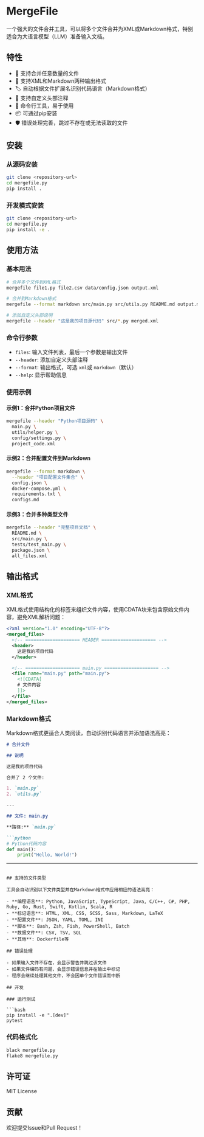# MergeFile

一个强大的文件合并工具，可以将多个文件合并为XML或Markdown格式，特别适合为大语言模型（LLM）准备输入文档。

## 特性

- 🚀 支持合并任意数量的文件
- 📝 支持XML和Markdown两种输出格式
- 🏷️ 自动根据文件扩展名识别代码语言（Markdown格式）
- 💬 支持自定义头部注释
- 🔧 命令行工具，易于使用
- 📦 可通过pip安装
- 🛡️ 错误处理完善，跳过不存在或无法读取的文件

## 安装

### 从源码安装

```bash
git clone <repository-url>
cd mergefile.py
pip install .
```

### 开发模式安装

```bash
git clone <repository-url>
cd mergefile.py
pip install -e .
```

## 使用方法

### 基本用法

```bash
# 合并多个文件到XML格式
mergefile file1.py file2.csv data/config.json output.xml

# 合并到Markdown格式
mergefile --format markdown src/main.py src/utils.py README.md output.md

# 添加自定义头部说明
mergefile --header "这是我的项目源代码" src/*.py merged.xml
```

### 命令行参数

- `files`: 输入文件列表，最后一个参数是输出文件
- `--header`: 添加自定义头部注释
- `--format`: 输出格式，可选 `xml`或 `markdown`（默认）
- `--help`: 显示帮助信息

### 使用示例

#### 示例1：合并Python项目文件

```bash
mergefile --header "Python项目源码" \
  main.py \
  utils/helper.py \
  config/settings.py \
  project_code.xml
```

#### 示例2：合并配置文件到Markdown

```bash
mergefile --format markdown \
  --header "项目配置文件集合" \
  config.json \
  docker-compose.yml \
  requirements.txt \
  configs.md
```

#### 示例3：合并多种类型文件

```bash
mergefile --header "完整项目文档" \
  README.md \
  src/main.py \
  tests/test_main.py \
  package.json \
  all_files.xml
```

## 输出格式

### XML格式

XML格式使用结构化的标签来组织文件内容，使用CDATA块来包含原始文件内容，避免XML解析问题：

```xml
<?xml version="1.0" encoding="UTF-8"?>
<merged_files>
  <!-- ==================== HEADER ==================== -->
  <header>
    这是我的项目代码
  </header>

  <!-- ==================== main.py ==================== -->
  <file name="main.py" path="main.py">
    <![CDATA[
    # 文件内容
    ]]>
  </file>
</merged_files>
```

### Markdown格式

Markdown格式更适合人类阅读，自动识别代码语言并添加语法高亮：

```markdown
# 合并文件

## 说明

这是我的项目代码

合并了 2 个文件:

1. `main.py`
2. `utils.py`

---

## 文件: main.py

**路径:** `main.py`

```python
# Python代码内容
def main():
    print("Hello, World!")
```

---
```

## 支持的文件类型

工具会自动识别以下文件类型并在Markdown格式中应用相应的语法高亮：

- **编程语言**: Python, JavaScript, TypeScript, Java, C/C++, C#, PHP, Ruby, Go, Rust, Swift, Kotlin, Scala, R
- **标记语言**: HTML, XML, CSS, SCSS, Sass, Markdown, LaTeX
- **配置文件**: JSON, YAML, TOML, INI
- **脚本**: Bash, Zsh, Fish, PowerShell, Batch
- **数据文件**: CSV, TSV, SQL
- **其他**: Dockerfile等

## 错误处理

- 如果输入文件不存在，会显示警告并跳过该文件
- 如果文件编码有问题，会显示错误信息并在输出中标记
- 程序会继续处理其他文件，不会因单个文件错误而中断

## 开发

### 运行测试

```bash
pip install -e ".[dev]"
pytest
```

### 代码格式化

```bash
black mergefile.py
flake8 mergefile.py
```

## 许可证

MIT License

## 贡献

欢迎提交Issue和Pull Request！

